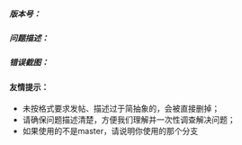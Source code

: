 ##### 版本号：

##### 问题描述：

##### 错误截图：




#### 友情提示：
  - 未按格式要求发帖、描述过于简抽象的，会被直接删掉；
  - 请确保问题描述清楚，方便我们理解并一次性调查解决问题；
  - 如果使用的不是master，请说明你使用的那个分支